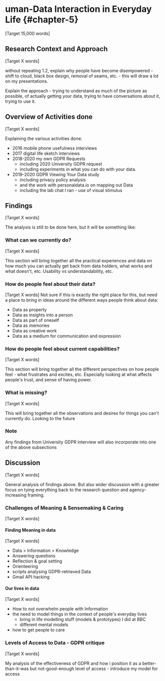 uman-Data Interaction in Everyday Life {#chapter-5}
=======================
[Target 15,000 words]

Research Context and Approach
-----------------------------
[Target X words]

without repeating 1.2, explain why people have become disempowered - shift to cloud, black box design, removal of seams, etc. - this will draw a lot on my presentations.

Explain the approach - trying to understand as much of the picture as possible, of actually getting your data, trying to have conversations about it, trying to use it.

Overview of Activities done
---------------------------
[Target X words]

Explaining the various activities done:

- 2016 mobile phone usefulness interviews
- 2017 digital life sketch interviews
- 2018-2020 my own GDPR Requests
  - including 2020 University GDPR request
  - including experiments in what you can do with your data.
- 2019-2020 GDPR Viewing Your Data study
  - including privacy policy analysis
  - and the work with personaldata.io on mapping out Data
  - including the lab chat I ran - use of visual stimulus

Findings
---------
[Target X words]

The analysis is still to be done here, but it will be something like:

### What can we currently do?
[Target X words]

This section will bring together all the practical experiences and data on how much you can actually get back from data holders, what works and what doesn't, etc.
Usability vs understandability, etc.

### How do people feel about their data?
[Target X words]
Not sure if this is exactly the right place for this, but need a place to bring in ideas around the different ways people think about data:

- Data as property
- Data as insights into a person
- Data as part of oneself
- Data as memories
- Data as creative work
- Data as a medium for communication and expression

### How do people feel about current capabilities?
[Target X words]

This section will bring together all the different perspectives on how people feel - what frustrates and excites, etc. Especially looking at what affects people's trust, and sense of having power.

### What is missing?
[Target X words]

This will bring together all the observations and desires for things you can't currently do. Looking to the future

### Note

Any findings from University GDPR interview will also incorporate into one of the above subsections

Discussion
---------
[Target X words]

General analysis of findings above. But also wider discussion with a greater focus on tying everything back to the research question and agency-increasing framing.

### Challenges of Meaning & Sensemaking & Caring
[Target X words]

#### Finding Meaning in data
[Target X words]

- Data > Information > Knowledge
- Answering questions
- Reflection & goal setting
- Orienteering
- scripts analysing GDPR-retrieved Data
- Gmail API hacking

#### Our lives in data
[Target X words]

- How to not overwhelm people with Information
- the need to model things in the context of people's everyday lives
  - bring in life modelling stuff (models & prototypes) I did at BBC
  - different mental models
- how to get people to care

### Levels of Access to Data - GDPR critique
[Target X words]

My analysis of the effectiveness of GDPR and how i position it as a better-than-it-was but not-good-enough level of access - introduce my model for access
